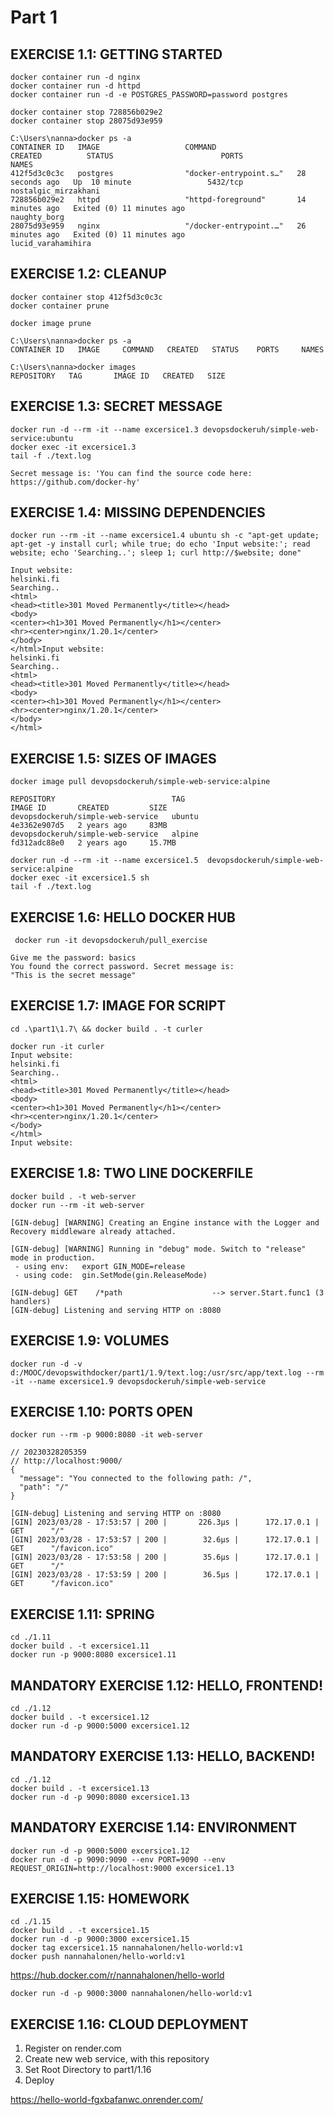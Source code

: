 # Part 1

## EXERCISE 1.1: GETTING STARTED

```shell
docker container run -d nginx
docker container run -d httpd
docker container run -d -e POSTGRES_PASSWORD=password postgres
```

```shell
docker container stop 728856b029e2
docker container stop 28075d93e959
```

```shell
C:\Users\nanna>docker ps -a
CONTAINER ID   IMAGE                   COMMAND                  CREATED          STATUS                        PORTS                                      NAMES
412f5d3c0c3c   postgres                "docker-entrypoint.s…"   28 seconds ago   Up  10 minute                 5432/tcp                                   nostalgic_mirzakhani
728856b029e2   httpd                   "httpd-foreground"       14 minutes ago   Exited (0) 11 minutes ago                                                naughty_borg
28075d93e959   nginx                   "/docker-entrypoint.…"   26 minutes ago   Exited (0) 11 minutes ago                                                lucid_varahamihira
```

## EXERCISE 1.2: CLEANUP

```shell
docker container stop 412f5d3c0c3c
docker container prune
```
    
```shell
docker image prune
```

```shell
C:\Users\nanna>docker ps -a
CONTAINER ID   IMAGE     COMMAND   CREATED   STATUS    PORTS     NAMES
```

```shell
C:\Users\nanna>docker images
REPOSITORY   TAG       IMAGE ID   CREATED   SIZE
```

## EXERCISE 1.3: SECRET MESSAGE

```shell
docker run -d --rm -it --name excersice1.3 devopsdockeruh/simple-web-service:ubuntu
docker exec -it excersice1.3
tail -f ./text.log
```

```shell
Secret message is: 'You can find the source code here: https://github.com/docker-hy'
```

## EXERCISE 1.4: MISSING DEPENDENCIES

```shell
docker run --rm -it --name excersice1.4 ubuntu sh -c "apt-get update; apt-get -y install curl; while true; do echo 'Input website:'; read website; echo 'Searching..'; sleep 1; curl http://$website; done"
```

```shell
Input website:
helsinki.fi
Searching..
<html>
<head><title>301 Moved Permanently</title></head>
<body>
<center><h1>301 Moved Permanently</h1></center>
<hr><center>nginx/1.20.1</center>
</body>
</html>Input website:
helsinki.fi
Searching..
<html>
<head><title>301 Moved Permanently</title></head>
<body>
<center><h1>301 Moved Permanently</h1></center>
<hr><center>nginx/1.20.1</center>
</body>
</html>
```

## EXERCISE 1.5: SIZES OF IMAGES

```shell
docker image pull devopsdockeruh/simple-web-service:alpine
```

```shell
REPOSITORY                          TAG                                    IMAGE ID       CREATED         SIZE
devopsdockeruh/simple-web-service   ubuntu                                 4e3362e907d5   2 years ago     83MB
devopsdockeruh/simple-web-service   alpine                                 fd312adc88e0   2 years ago     15.7MB
```

```shell
docker run -d --rm -it --name excersice1.5  devopsdockeruh/simple-web-service:alpine
docker exec -it excersice1.5 sh
tail -f ./text.log
```

## EXERCISE 1.6: HELLO DOCKER HUB

```shell
 docker run -it devopsdockeruh/pull_exercise
```

```shell
Give me the password: basics
You found the correct password. Secret message is:
"This is the secret message"
```

## EXERCISE 1.7: IMAGE FOR SCRIPT


```shell
cd .\part1\1.7\ && docker build . -t curler
```

```shell
docker run -it curler 
Input website:
helsinki.fi
Searching..
<html>
<head><title>301 Moved Permanently</title></head>
<body>
<center><h1>301 Moved Permanently</h1></center>
<hr><center>nginx/1.20.1</center>
</body>
</html>
Input website:
```

## EXERCISE 1.8: TWO LINE DOCKERFILE

```shell
docker build . -t web-server
docker run --rm -it web-server

[GIN-debug] [WARNING] Creating an Engine instance with the Logger and Recovery middleware already attached.

[GIN-debug] [WARNING] Running in "debug" mode. Switch to "release" mode in production.
 - using env:   export GIN_MODE=release
 - using code:  gin.SetMode(gin.ReleaseMode)

[GIN-debug] GET    /*path                    --> server.Start.func1 (3 handlers)
[GIN-debug] Listening and serving HTTP on :8080
```

## EXERCISE 1.9: VOLUMES

```shell
docker run -d -v d:/MOOC/devopswithdocker/part1/1.9/text.log:/usr/src/app/text.log --rm -it --name excersice1.9 devopsdockeruh/simple-web-service
```

## EXERCISE 1.10: PORTS OPEN

```shell
docker run --rm -p 9000:8080 -it web-server
```

```shell
// 20230328205359
// http://localhost:9000/
{
  "message": "You connected to the following path: /",
  "path": "/"
}

[GIN-debug] Listening and serving HTTP on :8080
[GIN] 2023/03/28 - 17:53:57 | 200 |       226.3µs |      172.17.0.1 | GET      "/"
[GIN] 2023/03/28 - 17:53:57 | 200 |        32.6µs |      172.17.0.1 | GET      "/favicon.ico"
[GIN] 2023/03/28 - 17:53:58 | 200 |        35.6µs |      172.17.0.1 | GET      "/"
[GIN] 2023/03/28 - 17:53:59 | 200 |        36.5µs |      172.17.0.1 | GET      "/favicon.ico"
```

## EXERCISE 1.11: SPRING

```shell
cd ./1.11
docker build . -t excersice1.11
docker run -p 9000:8080 excersice1.11
```

## MANDATORY EXERCISE 1.12: HELLO, FRONTEND!

```shell
cd ./1.12
docker build . -t excersice1.12
docker run -d -p 9000:5000 excersice1.12
```

## MANDATORY EXERCISE 1.13: HELLO, BACKEND!

```shell
cd ./1.12
docker build . -t excersice1.13
docker run -d -p 9090:8080 excersice1.13
```

## MANDATORY EXERCISE 1.14: ENVIRONMENT

```shell
docker run -d -p 9000:5000 excersice1.12
docker run -d -p 9090:9090 --env PORT=9090 --env REQUEST_ORIGIN=http://localhost:9000 excersice1.13
```

## EXERCISE 1.15: HOMEWORK

```shell
cd ./1.15
docker build . -t excersice1.15
docker run -d -p 9000:3000 excersice1.15
docker tag excersice1.15 nannahalonen/hello-world:v1
docker push nannahalonen/hello-world:v1
```

https://hub.docker.com/r/nannahalonen/hello-world

```shell
docker run -d -p 9000:3000 nannahalonen/hello-world:v1
```

## EXERCISE 1.16: CLOUD DEPLOYMENT

1. Register on render.com
2. Create new web service, with this repository
3. Set Root Directory to part1/1.16
4. Deploy

https://hello-world-fgxbafanwc.onrender.com/